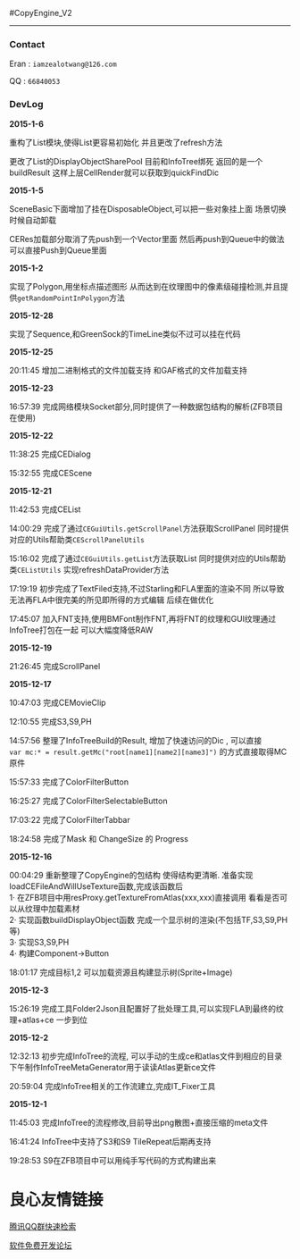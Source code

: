 #CopyEngine_V2

---

### Contact

Eran : `iamzealotwang@126.com`  

QQ  :  `66840053`

### DevLog

**2015-1-6**

重构了List模块,使得List更容易初始化 并且更改了refresh方法

更改了List的DisplayObjectSharePool 目前和InfoTree绑死 返回的是一个buildResult 这样上层CellRender就可以获取到quickFindDic

**2015-1-5**

SceneBasic下面增加了挂在DisposableObject,可以把一些对象挂上面 场景切换时候自动卸载

CERes加载部分取消了先push到一个Vector里面 然后再push到Queue中的做法 可以直接Push到Queue里面

**2015-1-2**

实现了Polygon,用坐标点描述图形 从而达到在纹理图中的像素级碰撞检测,并且提供`getRandomPointInPolygon`方法

**2015-12-28**

实现了Sequence,和GreenSock的TimeLine类似不过可以挂在代码

**2015-12-25**

20:11:45 增加二进制格式的文件加载支持 和GAF格式的文件加载支持

**2015-12-23**

16:57:39 完成网络模块Socket部分,同时提供了一种数据包结构的解析(ZFB项目在使用)

**2015-12-22**

11:38:25 完成CEDialog

15:32:55 完成CEScene

**2015-12-21**

11:42:53 完成CEList

14:00:29 完成了通过`CEGuiUtils.getScrollPanel`方法获取ScrollPanel 同时提供对应的Utils帮助类`CEScrollPanelUtils`

15:16:02 完成了通过`CEGuiUtils.getList`方法获取List 同时提供对应的Utils帮助类`CEListUtils` 实现refreshDataProvider方法

17:19:19 初步完成了TextFiled支持,不过Starling和FLA里面的渲染不同 所以导致无法再FLA中很完美的所见即所得的方式编辑 后续在做优化

17:45:07 加入FNT支持,使用BMFont制作FNT,再将FNT的纹理和GUI纹理通过InfoTree打包在一起 可以大幅度降低RAW

**2015-12-19**

21:26:45 完成ScrollPanel

**2015-12-17**

10:47:03 完成CEMovieClip

12:10:55 完成S3,S9,PH

14:57:56 整理了InfoTreeBuild的Result, 增加了快速访问的Dic , 可以直接  
``var mc:* = result.getMc("root[name1][name2][name3]")``  的方式直接取得MC原件

15:57:33 完成了ColorFilterButton

16:25:27 完成了ColorFilterSelectableButton

17:03:22 完成了ColorFilterTabbar

18:24:58 完成了Mask 和 ChangeSize 的 Progress

**2015-12-16**

00:04:29 重新整理了CopyEngine的包结构 使得结构更清晰. 准备实现loadCEFileAndWillUseTexture函数,完成该函数后  
1· 在ZFB项目中用resProxy.getTextureFromAtlas(xxx,xxx)直接调用 看看是否可以从纹理中加载素材  
2· 实现函数buildDisplayObject函数 完成一个显示树的渲染(不包括TF,S3,S9,PH等)  
3· 实现S3,S9,PH  
4· 构建Component->Button  

18:01:17 完成目标1,2  可以加载资源且构建显示树(Sprite+Image)

**2015-12-3**

15:26:19 完成工具Folder2Json且配置好了批处理工具,可以实现FLA到最终的纹理+atlas+ce 一步到位

**2015-12-2**

12:32:13 初步完成InfoTree的流程, 可以手动的生成ce和atlas文件到相应的目录 下午制作InfoTreeMetaGenerator用于读读Atlas更新ce文件

20:59:04 完成InfoTree相关的工作流建立,完成IT_Fixer工具

**2015-12-1**

11:45:03 完成InfoTree的流程修改,目前导出png散图+直接压缩的meta文件

16:41:24 InfoTree中支持了S3和S9 TileRepeat后期再支持

19:28:53 S9在ZFB项目中可以用纯手写代码的方式构建出来


 # 良心友情链接

[腾讯QQ群快速检索](http://u.720life.cn/s/8cf73f7c)

[软件免费开发论坛](http://u.720life.cn/s/bbb01dc0)